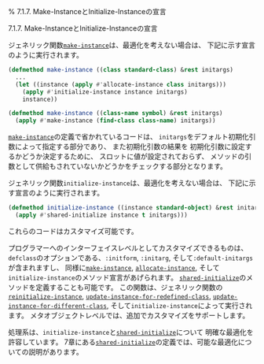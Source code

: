 % 7.1.7. Make-InstanceとInitialize-Instanceの宣言

7.1.7. Make-InstanceとInitialize-Instanceの宣言


ジェネリック関数[`make-instance`](7.7.make-instance.html)は、最適化を考えない場合は、
下記に示す宣言のように実行されます。

```lisp
(defmethod make-instance ((class standard-class) &rest initargs)
  ...
  (let ((instance (apply #'allocate-instance class initargs)))
    (apply #'initialize-instance instance initargs)
    instance))

(defmethod make-instance ((class-name symbol) &rest initargs)
  (apply #'make-instance (find-class class-name) initargs))
```

[`make-instance`](7.7.make-instance.html)の定義で省かれているコードは、
`initargs`をデフォルト初期化引数によって指定する部分であり、
また初期化引数の結果を
初期化引数に設定するかどうか決定するために、
スロットに値が設定されておらず、
メソッドの引数として供給もされていないかどうかをチェックする部分となります。

ジェネリック関数`initialize-instance`は、最適化を考えない場合は、
下記に示す宣言のように実行されます。

```lisp
(defmethod initialize-instance ((instance standard-object) &rest initargs)
  (apply #'shared-initialize instance t initargs)))
```

これらのコードはカスタマイズ可能です。

プログラマーへのインターフェイスレベルとしてカスタマイズできるものは、
`defclass`のオプションである、`:initform`, `:initarg`, 
そして`:default-initargs`が含まれますし、
同様に[`make-instance`](7.7.make-instance.html), [`allocate-instance`](7.7.allocate-instance.html),
そして`initialize-instance`のメソッド宣言があげられます。
[`shared-initialize`](7.7.shared-initialize.html)のメソッドを定義することも可能です。
この関数は、ジェネリック関数の[`reinitialize-instance`](7.7.reinitialize-instance.html),
[`update-instance-for-redefined-class`](7.7.update-instance-for-redefined-class.html), 
[`update-instance-for-different-class`](7.7.update-instance-for-different-class.html),
そして`initialize-instance`によって実行されます。
メタオブジェクトレベルでは、追加でカスタマイズをサポートします。

処理系は、`initialize-instance`と[`shared-initialize`](7.7.shared-initialize.html)について
明確な最適化を許容しています。
7章にある[`shared-initialize`](7.7.shared-initialize.html)の定義では、可能な最適化についての説明があります。

